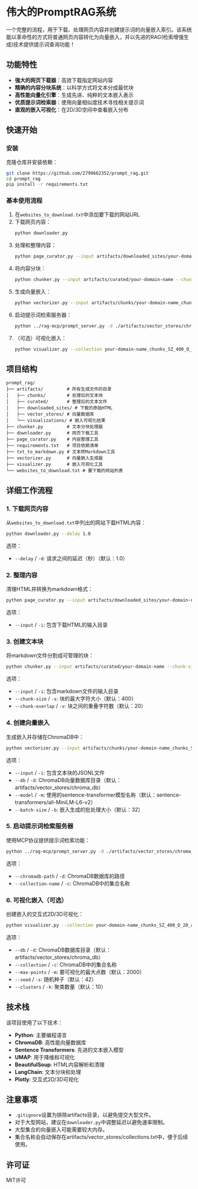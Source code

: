 # 伟大的PromptRAG系统

一个完整的流程，用于下载、处理网页内容并创建提示词的向量嵌入索引。该系统能以革命性的方式将普通网页内容转化为向量嵌入，并以先进的RAG(检索增强生成)技术提供提示词查询功能！

## 功能特性

- **强大的网页下载器**：高效下载指定网站内容
- **精确的内容分块系统**：以科学方式将文本分成最优块
- **高性能向量化引擎**：生成先进、纯粹的文本嵌入表示
- **优质提示词检索器**：使用向量相似度技术寻找相关提示词
- **直观的嵌入可视化**：在2D/3D空间中查看嵌入分布

## 快速开始

### 安装

克隆仓库并安装依赖：

```bash
git clone https://github.com/2799662352/prompt_rag.git
cd prompt_rag
pip install -r requirements.txt
```

### 基本使用流程

1. 在`websites_to_download.txt`中添加要下载的网站URL
2. 下载网页内容：
   ```bash
   python downloader.py
   ```
3. 处理和整理内容：
   ```bash
   python page_curator.py --input artifacts/downloaded_sites/your-domain-name
   ```
4. 将内容分块：
   ```bash
   python chunker.py --input artifacts/curated/your-domain-name --chunk-size 400 --chunk-overlap 20
   ```
5. 生成向量嵌入：
   ```bash
   python vectorizer.py --input artifacts/chunks/your-domain-name_chunks_SZ_400_O_20.jsonl
   ```
6. 启动提示词检索服务器：
   ```bash
   python ../rag-mcp/prompt_server.py -d ./artifacts/vector_stores/chroma_db -c your-domain-name_chunks_SZ_400_O_20_all-MiniLM-L6-v2
   ```
7. （可选）可视化嵌入：
   ```bash
   python visualizer.py --collection your-domain-name_chunks_SZ_400_O_20_all-MiniLM-L6-v2
   ```

## 项目结构

```
prompt_rag/
├── artifacts/         # 所有生成文件的目录
│   ├── chunks/        # 处理后的文本块
│   ├── curated/       # 整理后的文本文件
│   ├── downloaded_sites/ # 下载的原始HTML
│   ├── vector_stores/ # 向量数据库
│   └── visualizations/ # 嵌入可视化结果
├── chunker.py         # 文本分块处理器
├── downloader.py      # 网页下载工具
├── page_curator.py    # 内容整理工具
├── requirements.txt   # 项目依赖清单
├── txt_to_markdown.py # 文本转Markdown工具
├── vectorizer.py      # 向量嵌入生成器
├── visualizer.py      # 嵌入可视化工具
└── websites_to_download.txt # 要下载的网站列表
```

## 详细工作流程

### 1. 下载网页内容

从`websites_to_download.txt`中列出的网站下载HTML内容：

```bash
python downloader.py --delay 1.0
```

选项：
- `--delay` / `-d`: 请求之间的延迟（秒）（默认：1.0）

### 2. 整理内容

清理HTML并转换为markdown格式：

```bash
python page_curator.py --input artifacts/downloaded_sites/your-domain-name
```

选项：
- `--input` / `-i`: 包含下载HTML的输入目录

### 3. 创建文本块

将markdown文件分割成可管理的块：

```bash
python chunker.py --input artifacts/curated/your-domain-name --chunk-size 400 --chunk-overlap 20
```

选项：
- `--input` / `-i`: 包含markdown文件的输入目录
- `--chunk-size` / `-s`: 块的最大字符大小（默认：400）
- `--chunk-overlap` / `-v`: 块之间的重叠字符数（默认：20）

### 4. 创建向量嵌入

生成嵌入并存储在ChromaDB中：

```bash
python vectorizer.py --input artifacts/chunks/your-domain-name_chunks_SZ_400_O_20.jsonl
```

选项：
- `--input` / `-i`: 包含文本块的JSONL文件
- `--db` / `-d`: ChromaDB向量数据库目录（默认：artifacts/vector_stores/chroma_db）
- `--model` / `-m`: 使用的sentence-transformer模型名称（默认：sentence-transformers/all-MiniLM-L6-v2）
- `--batch-size` / `-b`: 嵌入生成的批处理大小（默认：32）

### 5. 启动提示词检索服务器

使用MCP协议提供提示词检索功能：

```bash
python ../rag-mcp/prompt_server.py -d ./artifacts/vector_stores/chroma_db -c your-domain-name_chunks_SZ_400_O_20_all-MiniLM-L6-v2
```

选项：
- `--chromadb-path` / `-d`: ChromaDB数据库的路径
- `--collection-name` / `-c`: ChromaDB中的集合名称

### 6. 可视化嵌入（可选）

创建嵌入的交互式2D/3D可视化：

```bash
python visualizer.py --collection your-domain-name_chunks_SZ_400_O_20_all-MiniLM-L6-v2
```

选项：
- `--db` / `-d`: ChromaDB数据库目录（默认：artifacts/vector_stores/chroma_db）
- `--collection` / `-c`: ChromaDB中的集合名称
- `--max-points` / `-m`: 要可视化的最大点数（默认：2000）
- `--seed` / `-s`: 随机种子（默认：42）
- `--clusters` / `-k`: 聚类数量（默认：10）

## 技术栈

该项目使用了以下技术：

- **Python**: 主要编程语言
- **ChromaDB**: 高性能向量数据库
- **Sentence Transformers**: 先进的文本嵌入模型
- **UMAP**: 用于降维和可视化
- **BeautifulSoup**: HTML内容解析和清理
- **LangChain**: 文本分块和处理
- **Plotly**: 交互式2D/3D可视化

## 注意事项

- `.gitignore`设置为排除artifacts目录，以避免提交大型文件。
- 对于大型网站，建议在`downloader.py`中调整延迟以避免速率限制。
- 大型集合的向量嵌入可能需要较大内存。
- 集合名称会自动保存在artifacts/vector_stores/collections.txt中，便于后续使用。

## 许可证

MIT许可 
